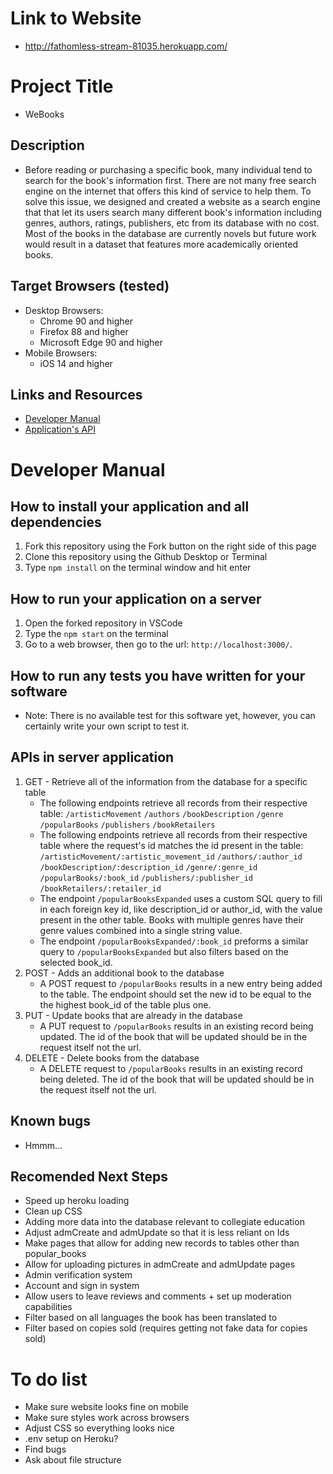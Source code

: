 # Link to Website
* http://fathomless-stream-81035.herokuapp.com/

# Project Title
* WeBooks

## Description
* Before reading or purchasing a specific book, many individual tend to search for the book's information first. There are not many free search engine on the internet that offers this kind of service to help them. To solve this issue, we designed and created a website as a search engine that that let its users search many different book's information including genres, authors, ratings, publishers, etc from its database with no cost. Most of the books in the database are currently novels but future work would result in a dataset that features more academically oriented books. 

## Target Browsers (tested)
* Desktop Browsers:
    * Chrome 90 and higher
    * Firefox 88 and higher
    * Microsoft Edge 90 and higher
* Mobile Browsers:
    * iOS 14 and higher

## Links and Resources
* [Developer Manual](#developer-manual)
* [Application's API](http://fathomless-stream-81035.herokuapp.com/api)

# Developer Manual

## How to install your application and all dependencies
1. Fork this repository using the Fork button on the right side of this page
2. Clone this repository using the Github Desktop or Terminal
3. Type `npm install` on the terminal window and hit enter

## How to run your application on a server
1. Open the forked repository in VSCode 
2. Type the `npm start` on the terminal
3. Go to a web browser, then go to the url: `http://localhost:3000/`.

## How to run any tests you have written for your software
* Note: There is no available test for this software yet, however, you can certainly write your own script to test it.

## APIs in server application 
1. GET - Retrieve all of the information from the database for a specific table
    * The following endpoints retrieve all records from their respective table: `/artisticMovement` `/authors` `/bookDescription` `/genre` `/popularBooks` `/publishers` `/bookRetailers`
    * The following endpoints retrieve all records from their respective table where the request's id matches the id present in the table: `/artisticMovement/:artistic_movement_id` `/authors/:author_id` `/bookDescription/:description_id` `/genre/:genre_id` `/popularBooks/:book_id` `/publishers/:publisher_id` `/bookRetailers/:retailer_id`
    * The endpoint `/popularBooksExpanded` uses a custom SQL query to fill in each foreign key id, like description_id or author_id, with the value present in the other table. Books with multiple genres have their genre values combined into a single string value.
    * The endpoint `/popularBooksExpanded/:book_id` preforms a similar query to `/popularBooksExpanded` but also filters based on the selected book_id.
2. POST - Adds an additional book to the database
    * A POST request to `/popularBooks` results in a new entry being added to the table. The endpoint should set the new id to be equal to the the highest book_id of the table plus one.
3. PUT - Update books that are already in the database
    * A PUT request to `/popularBooks` results in an existing record being updated. The id of the book that will be updated should be in the request itself not the url.
4. DELETE - Delete books from the database
    * A DELETE request to `/popularBooks` results in an existing record being deleted. The id of the book that will be updated should be in the request itself not the url.

## Known bugs 
* Hmmm...

## Recomended Next Steps
* Speed up heroku loading
* Clean up CSS
* Adding more data into the database relevant to collegiate education
* Adjust admCreate and admUpdate so that it is less reliant on Ids
* Make pages that allow for adding new records to tables other than popular_books
* Allow for uploading pictures in admCreate and admUpdate pages
* Admin verification system
* Account and sign in system
* Allow users to leave reviews and comments + set up moderation capabilities
* Filter based on all languages the book has been translated to
* Filter based on copies sold (requires getting not fake data for copies sold)



# To do list 
* Make sure website looks fine on mobile
* Make sure styles work across browsers
* Adjust CSS so everything looks nice
* .env setup on Heroku?
* Find bugs
* Ask about file structure